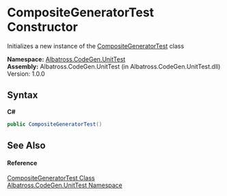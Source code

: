 # CompositeGeneratorTest Constructor 
 

Initializes a new instance of the <a href="3EB7C71E.md">CompositeGeneratorTest</a> class

**Namespace:**&nbsp;<a href="56BAD780.md">Albatross.CodeGen.UnitTest</a><br />**Assembly:**&nbsp;Albatross.CodeGen.UnitTest (in Albatross.CodeGen.UnitTest.dll) Version: 1.0.0

## Syntax

**C#**<br />
``` C#
public CompositeGeneratorTest()
```


## See Also


#### Reference
<a href="3EB7C71E.md">CompositeGeneratorTest Class</a><br /><a href="56BAD780.md">Albatross.CodeGen.UnitTest Namespace</a><br />